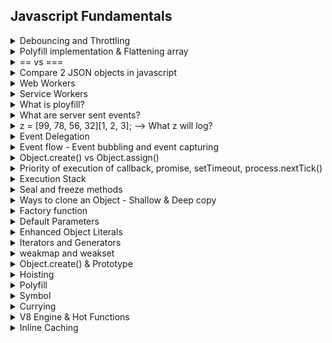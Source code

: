 ## Javascript Fundamentals

<details>
  <summary>Debouncing and Throttling</summary>

  - Debouncing is a technique where you delay the execution of a function until after a certain amount of time has passed.
  - Debouncing waits for a certain time before invoking the function again.

  - Throttling limits the number of times the function can be called over a certain period.
  - Throttling ensures that the function is called at a regular interval, even if the event is triggered multiple times.
</details>

<details>
  <summary>Polyfill implementation & Flattening array</summary>

  - Implementing polyfill examples of race condition
  - implementing flatning array and objects
      
    {a:1, b.c:2, b.c.d:3 ...} and so on

   [Read more](https://medium.com/swlh/how-to-flatten-an-array-in-javascript-6b3fef075655)
</details>

<details>
  <summary>== vs ===</summary>
  
  - 0 == false   // true
  - 0 === false  // false
  - 1 == "1"     // true
  - 1 === "1"    // false
  - null == undefined // true
  - null === undefined // false
  - '0' == false // true
  - '0' === false // false
  - []==[] or []===[] //false, refer different objects in memory
  - {}=={} or {}==={} //false, refer different objects in memory
</details>

<details>
  <summary>Compare 2 JSON objects in javascript</summary>

  - One simple way to compare two JSON objects is to use JSON.stringify to convert them into strings and then compare the strings.

  ```

  function areEqual(obj1, obj2) {
    return JSON.stringify(obj1) === JSON.stringify(obj2);
  }

  const obj1 = { a: 1, b: { c: 2 } };
  const obj2 = { a: 1, b: { c: 2 } };
  console.log(areEqual(obj1, obj2)); // Output: true
  ```
  - You can use the Ramda library to compare two JSON objects as well. Ramda provides a function called equals for this purpose.
  ```

  const R = require('ramda');
  
  const obj1 = { a: 1, b: { c: 2 } };
  const obj2 = { a: 1, b: { c: 2 } };
  
  console.log(R.equals(obj1, obj2)); // Output: true
  ```

  - Another option is to use a library, such as Lodash, that provides a method for deep comparison of objects.

  ```
  const _ = require('lodash');
  
  const obj1 = { a: 1, b: { c: 2 } };
  const obj2 = { a: 1, b: { c: 2 } };
  console.log(_.isEqual(obj1, obj2)); // Output: true
  ```
</details>

<details>
  <summary>Web Workers</summary>

  - Concurrency: Web Workers are a browser feature that allows you to run JavaScript code in the background, separate from the main browser thread. This enables concurrent execution of tasks without blocking the user interface.
  - Use Cases: Web Workers are commonly used for tasks that are computationally intensive or time-consuming, such as data processing, image manipulation, or complex calculations. By running these tasks in a separate thread, they don’t impact the responsiveness of the web page.
  - Communication: Web Workers can communicate with the main thread using a messaging system. They can send and receive messages, allowing for coordination between the main thread and the worker.
  - Browser Support: Web Workers are supported in most modern browsers.

    [Read more](https://developer.mozilla.org/en-US/docs/Web/API/Web_Workers_API/Using_web_workers)
</details>

<details>
  <summary>Service Workers</summary>

  Service workers essentially act as proxy servers that sit between web applications, the browser, and the network (when available). They are intended, among other things, to enable the creation of effective offline experiences, intercept network requests and take appropriate action based on whether the network is available, and update assets residing on the server. They will also allow access to push notifications and background sync APIs.

  - A service worker is run in a worker context: it therefore has no DOM access.
  - It runs on a different thread to the main JavaScript that powers your app, so it is non-blocking.
  - It is designed to be fully async; as a consequence, APIs such as synchronous XHR and Web Storage can't be used inside a service worker.

  [Setting up service worker - demo app](https://developer.mozilla.org/en-US/docs/Web/API/Service_Worker_API/Using_Service_Workers#demo)
  
  [Read more](https://developer.mozilla.org/en-US/docs/Web/API/Service_Worker_API)
</details>

<details>
  <summary>What is ployfill?</summary>

  Polyfill, or even Polyfilla, is any code component that makes cutting-edge HTML, CSS or JavaScript functions available in older browsers that inherently lack support. In most cases, a polyfill is written in JavaScript.
</details>

<details>
  <summary>What are server sent events?</summary>

  Developing a web application that uses server-sent events is straightforward. You'll need a bit of code on the server to stream events to the front-end, but the client side code works almost identically to websockets in part of handling incoming events. This is a one-way connection, so you can't send events from a client to a server.

- SSE provides a unidirectional flow of data from the server to the client. The server initiates the communication, sending updates to clients.
- SSE uses a text-based protocol, which means that data sent from the server to the client is typically in a text format (usually JSON or plain text).
- SSE handles reconnection automatically.
- SSE establishes a persistent connection between the client and the server, allowing the server to send a stream of events to the client. Each event can have a unique type and data associated with it.
- The EventSource object is used to receive server-sent event notifications. For example, you can receive messages from server as below.
- List of events (onopen, onmessage,onerror) available for server-sent events.

  ```

  if (typeof EventSource !== "undefined") {
    var source = new EventSource("sse_generator.js");
    source.onmessage = function (event) {
      document.getElementById("output").innerHTML += event.data + "<br>";
    };
  }
  ```
  
  [Read more](https://developer.mozilla.org/en-US/docs/Web/API/Server-sent_events/Using_server-sent_events#receiving_events_from_the_server)
</details>

<details>
  <summary>z = [99, 78, 56, 32][1, 2, 3]; --> What z will log?</summary>

  ```

  z = [99, 78, 56, 32][1, 2, 3];
  It will transform to
  z = [99, 78, 56, 32][3];
  and output will be
  o/p: 32
  ```

  Exaplanation:
  ```

  a = 1,2,3,4;
  It will log
  o/p: 4 - The iterator reads it from left to right - so latest value is 4.
  ```
  Similarly its happening in the above case.
  

</details>

<details>
  <summary>Event Delegation</summary>

  Event delegation is a technique for listening to events where you delegate a parent element as the listener for all of the events that happen inside it.

  So instead of binding events to all childs elements we prefer binding the event to only parent element and the behaviour remains exact same due to event bubbling.
  ```

  var form = document.querySelector("#registration-form");
  // Listen for changes to fields inside the form
  form.addEventListener(
    "input",
    function (event) {
      // Log the field that was changed
      console.log(event.target);
    },
    false
  );
  ```

</details>

<details>
  <summary>Event flow - Event bubbling and event capturing</summary>
  
  - Event Capturing Phase: When you click the button, the event starts its journey from the top (the root of the document) and moves down to the target element. In this case, it travels from the document’s root to the <div> (parent element), then to the <button> (child element). This is called the capturing phase.
 - Event Target Phase: The event reaches the target element, which is the <button> in this case.
 - Event Bubbling Phase: After reaching the target, the event starts bubbling up. It goes from the <button> back to the <div> and eventually to the root of the document. This is called the bubbling phase.
</details>

<details>
  <summary>Object.create() vs Object.assign()</summary>

  - The [Object.create()](https://developer.mozilla.org/en-US/docs/Web/JavaScript/Reference/Global_Objects/Object/create) static method creates a new object, using an existing object as the prototype of the newly created object.
  - The [Object.assign()](https://developer.mozilla.org/en-US/docs/Web/JavaScript/Reference/Global_Objects/Object/assign) static method copies all enumerable own properties from one or more source objects to a target object. It returns the modified target object.
</details>

<details>
  <summary>Priority of execution of callback, promise, setTimeout, process.nextTick()</summary>

  **callback(Regular callbacks) < setTimeout < promise < process.nextTick()**
</details>

<details>
  <summary>Execution Stack</summary>

  It is also known as the “call stack,” a LIFO (Last in, First out) data structure that stores all the execution context of the function calls that are in progress. When a function is called, a new execution context is created and pushed onto the stack. When the function completes, its context is popped off the stack.

The engine executes the function whose execution context is at the top of the stack. When this function completes, its execution stack is popped off from the stack, and the control reaches the context below it in the current stack.

The execution context is created during the creation phase. The following things happen during the creation phase:

- LexicalEnvironment component is created.
- VariableEnvironment component is created.
</details>

<details>
  <summary>Seal and freeze methods</summary>
  
  The Object.freeze() static method freezes an object. Freezing an object prevents extensions and makes existing properties non-writable and non-configurable. A frozen object can no longer be changed: new properties cannot be added, existing properties cannot be removed, their enumerability, configurability, writability, or value cannot be changed, and the object's prototype cannot be re-assigned. freeze() returns the same object that was passed in.

  The Object.seal() static method seals an object. Sealing an object prevents extensions and makes existing properties non-configurable. A sealed object has a fixed set of properties: new properties cannot be added, existing properties cannot be removed, their enumerability and configurability cannot be changed, and its prototype cannot be re-assigned. Values of existing properties can still be changed as long as they are writable. seal() returns the same object that was passed in.
</details>

<details>
  <summary>
     Ways to clone an Object - Shallow & Deep copy 
  </summary>

  - Json.string and Json.parse
  - [Object.assign()](https://developer.mozilla.org/en-US/docs/Web/JavaScript/Reference/Global_Objects/Object/assign#examples)
  - Spread Operator (Not for nested object)
  - [structuredClone](https://developer.mozilla.org/en-US/docs/Web/API/structuredClone)
  - Recursion
</details>

<details>
  <summary>Factory function</summary>
  
  A factory function in JavaScript is a function that returns an object. It is a pattern used to create objects in a straightforward and organized manner. Instead of using constructor functions and the new keyword to create new objects, a factory function encapsulates the object creation process and returns a new object.

  ```
  function createPerson(name, age) {
  return {
    name: name,
    age: age,
    greet: function() {
      return `Hello, my name is ${this.name} and I am ${this.age} years old.`;
    }
  };
}

const person1 = createPerson('Alice', 25);
const person2 = createPerson('Bob', 30);

console.log(person1.greet()); // Output: Hello, my name is Alice and I am 25 years old.
console.log(person2.greet()); // Output: Hello, my name is Bob and I am 30 years old.
  ```
</details>

<details>
  <summary>Default Parameters</summary>

  In JavaScript, function parameters default to undefined. However, it's often useful to set a different default value. This is where default parameters can help.

  ```
  function fnName(param1 = defaultValue1, /* …, */ paramN = defaultValueN) {
    // …
  }
  ```
</details>

<details>
  <summary>Enhanced Object Literals</summary>

  - Object literal enhancement is used to group variables from the global scope and form them into javascript objects. It is the process of restructuring or putting back together.
  - We can also create object methods with object literal enhancement.
  - `this` keyword can be used to access the object keys.

  ```
  // global variable declaration 
  var name = "Duke"; 
  var age = 100; 
  var sayHello = function(){ 
    console.log("Hello, ",this.name); 
  }

  // Using Object Literal Enhancement 
  // Combines all variables into a dog object 
  var ole = {name, age, sayHello};
  console.log(ole); 
  ole.sayHello();
  ```

  When defining object methods, it is no longer necessary to use the function keyword. Object literal enhancement allows us to pull global variables into objects and reduces typing by making the function keyword unnecessary.

  ```
  // Old syntax 
var driver1 = { 
    name: "John", 
    speed: 50, 
    car:"Ferrari", 
    speedUp: function(speedup){ 
         this.speed = this.speed + speedup; 
         console.log("new speed = "+ this.speed) 
    } 
} 
  
// New syntax without function keyword 
const driver2 = { 
    name: "Jane", 
    speed: 60, 
    car:"McLaren", 
    speedUp(speedup){ 
         this.speed = this.speed + speedup; 
         console.log("new speed = "+ this.speed) 
    } 
} 
  ```
</details>

<details>
  <summary>Iterators and Generators</summary>
  
  Iterators and Generators bring the concept of iteration directly into the core language and provide a mechanism for customizing the behavior of for...of loops.

  [Read more](https://developer.mozilla.org/en-US/docs/Web/JavaScript/Guide/Iterators_and_Generators)
</details>

<details>
  <summary>weakmap and weakset</summary>
  
  - [weakmap](https://developer.mozilla.org/en-US/docs/Web/JavaScript/Reference/Global_Objects/WeakMap#examples)
  - [weakset](https://developer.mozilla.org/en-US/docs/Web/JavaScript/Reference/Global_Objects/WeakSet)
</details>

<details>
  <summary>Object.create() & Prototype</summary>
  Object created from Object.create({}) --> will have a prototype object within

  Object created from Object.create(null) --> will have not a prototype object within
</details>


<details>
  <summary>Hoisting</summary>
  
  Hoisting gives us an advantage in that variables and functions can be accessed before they are declared. Function expressions and arrow functions cannot be hoisted. The sequence of variable declaration and initialization or the lifecycle of a variable is as follows: Declaration -> Initialization -> Assignment.

Hoisting is not happening with an arrow function, function expression, or variable initialization.

  For example: `let sayHi = function ( ) { alert ( "Hello" ) ; } ;` Here we can see a variable sayHi getting a value, the new function, created as `function() { alert("Hello"); }` . As the function creation happens in the context of the assignment expression (to the right side of = ), this is a Function Expression.
</details>

<details>
  <summary>Polyfill</summary>
  In software development, a polyfill is code that implements a feature of the development environment that does not natively support the feature.
  
  For your polyfills or override to work, it has to load first before your code. Don’t understand? Let’s say you trust your own implementation more the built-in APIs in JS, you need to load your custom implementation before your main code.
  
  // polyfills.js
  ```
  Array.prototype.map = function(cb) {
      // ...
  }
  Array.prototype.sort = function(compareFn) {
      // ...
  }
  ```
  If you do this in your project:
  
  ```
  <html>
      <script>
          console.log([2,3,4,5,6].map((i)=>i*2))
      </script>
      <script src="./polyfills.js"></script>
  </html>
  ```
  Our custom code in polyfills.js will not be executed when `[2,3,4,5,6].map((i)=>i*2)` is run. Why? because it was loaded after the function executed.
  
  To correct it, we need to load the polyfills.js before the main code is executed.
  ```
  <html>
      <script src="./polyfills.js"></script>
      <script>
          console.log([2,3,4,5,6].map((i)=>i*2))
      </script>
  </html>
  ```
</details>

<details>
  <summary>Symbol</summary>
  In JavaScript, a Symbol is a primitive data type introduced in ECMAScript 6 (ES6) that represents a unique and immutable value.
  It is often used as an identifier for object properties to avoid name collisions
  
```
const mySymbol = Symbol('key');
   const obj = {
       [mySymbol]: 'value'
   };
```
When a Symbol is used as a property key, it doesn’t clash with other property keys, including string keys.
</details>

<details>
  <summary>Currying</summary>
  ref: https://javascript.info/currying-partials
  
  Question:
  
  ```
    add(1)(2)(3)…(n)()
  ```
It will return a callback function hence to execute that we added parentheses at the end. AKA IFFE (Immediately Invoked Function Expression)
</details>

<details>
  <summary>V8 Engine & Hot Functions</summary>

  When V8 compiles your JavaScript code, its parser generates something called an abstract syntax tree. Ignition, V8’s baseline compiler or interpreter, generates bytecode from this syntax tree. True to its just-in-time compilation nature, Ignition compiles JavaScript code, runs it, compiles it, runs it, back and forth, over and over again.

During the runtime, the bytecode is analyzed and the engine identifies the parts (“hot functions”) that can be re-compiled for optimal performance, sending that code to TurboFan, which is V8’s optimizing compiler. It’s only because of just-in-time compilation that the engine is able to identify these so-called ‘**hot functions**’ because of just-in-time compilation.

  1. Interpreter is called “Ignition”.
  2. Optimizing compiler is called “TurboFan”.
  3. Apart from Parser, there is a “pre-parser” that checks for syntax and tokens
  4. “Sparkplug” is introduced which is present between “Ignition” & “TurboFan” which is also called Fast Compiler.

  <div align="center">
      <img width="500" src="https://github.com/vikkastiwari/learning-resources/assets/51874681/e2175c05-31df-4f6d-a4b4-05d6c82faf69" alt="v8 engine">
  </div>

</details>

<details>
  <summary>Inline Caching</summary>

  V8 engine or many other JavaScript engine does is that first they run the function normally as you would expect. But, after some time when the function is called repeatedly, they assume or they act smart and just equals the repeated function calls to what the function returns to save time and improve the efficiency or speed. In this case, they equals `printUserName(userName) = “Hello John Doe”` This is called or better known as Inline Caching.

</details>
